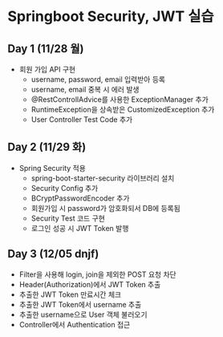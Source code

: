 # Springboot Security, JWT 실습

## Day 1 (11/28 월)
- 회원 가입 API 구현
  - username, password, email 입력받아 등록
  - username, email 중복 시 에러 발생
  - @RestControllAdvice를 사용한 ExceptionManager 추가
  - RuntimeException을 상속받은 CustomizedException 추가
  - User Controller Test Code 추가

## Day 2 (11/29 화)
- Spring Security 적용
  - spring-boot-starter-security 라이브러리 설치
  - Security Config 추가
  - BCryptPasswordEncoder 추가
  - 회원가입 시 password가 암호화되서 DB에 등록됨
  - Security Test 코드 구현
  - 로그인 성공 시 JWT Token 발행

## Day 3 (12/05 dnjf)
- Filter을 사용해 login, join을 제외한 POST 요청 차단
- Header(Authorization)에서 JWT Token 추출
- 추출한 JWT Token 만료시간 체크
- 추출한 JWT Token에서 username 추출
- 추출한 username으로 User 객체 불러오기
- Controller에서 Authentication 접근